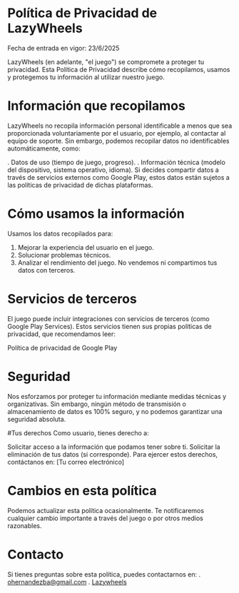 # Política de Privacidad de LazyWheels
Fecha de entrada en vigor: 23/6/2025

LazyWheels (en adelante, "el juego") se compromete a proteger tu privacidad. Esta Política de Privacidad describe cómo recopilamos, usamos y protegemos tu información al utilizar nuestro juego.

# Información que recopilamos
LazyWheels no recopila información personal identificable a menos que sea proporcionada voluntariamente por el usuario, por ejemplo, al contactar al equipo de soporte. Sin embargo, podemos recopilar datos no identificables automáticamente, como:

. Datos de uso (tiempo de juego, progreso).
. Información técnica (modelo del dispositivo, sistema operativo, idioma).
Si decides compartir datos a través de servicios externos como Google Play, estos datos están sujetos a las políticas de privacidad de dichas plataformas.

# Cómo usamos la información
Usamos los datos recopilados para:

1. Mejorar la experiencia del usuario en el juego.
2. Solucionar problemas técnicos.
3. Analizar el rendimiento del juego.
No vendemos ni compartimos tus datos con terceros.

# Servicios de terceros
El juego puede incluir integraciones con servicios de terceros (como Google Play Services). Estos servicios tienen sus propias políticas de privacidad, que recomendamos leer:

Política de privacidad de Google Play
# Seguridad
Nos esforzamos por proteger tu información mediante medidas técnicas y organizativas. Sin embargo, ningún método de transmisión o almacenamiento de datos es 100% seguro, y no podemos garantizar una seguridad absoluta.

#Tus derechos
Como usuario, tienes derecho a:

Solicitar acceso a la información que podamos tener sobre ti.
Solicitar la eliminación de tus datos (si corresponde).
Para ejercer estos derechos, contáctanos en: [Tu correo electrónico]

# Cambios en esta política
Podemos actualizar esta política ocasionalmente. Te notificaremos cualquier cambio importante a través del juego o por otros medios razonables.

# Contacto
Si tienes preguntas sobre esta política, puedes contactarnos en:
. ohernandezba@gmail.com
. [Lazywheels](https://bugbit.itch.io/lazywheels)
